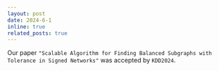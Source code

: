 ```yaml
---
layout: post
date: 2024-6-1
inline: true
related_posts: true
---
```


Our paper `"Scalable Algorithm for Finding Balanced Subgraphs with Tolerance in Signed Networks"` was accepted by `KDD2024`.